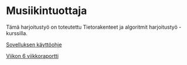 # Musiikintuottaja

Tämä harjoitustyö on toteutettu Tietorakenteet ja algoritmit harjoitustyö -kurssilla.

[Sovelluksen käyttöohje](https://github.com/suuranna/tiralabra-2022/blob/main/dokumentaatio/kayttoohje.md)

[Viikon 6 viikkoraportti](https://github.com/suuranna/tiralabra-2022/blob/main/dokumentaatio/viikkoraportit/viikkoraportti6.md)


